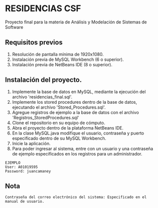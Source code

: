 # RESIDENCIAS CSF
Proyecto final para la materia de Análisis y Modelación de Sistemas de Software

## Requisitos previos
1. Resolución de pantalla mínima de 1920x1080.
2. Instalación previa de MySQL Workbench (6 o superior).
3. Instalación previa de NetBeans IDE (8 o superior).

## Instalación del proyecto.
1. Implemente la base de datos en MySQL, mediante la ejecución del archivo 'residencias_final.sql'.
2. Implemente los stored procedures dentro de la base de datos, ejecutando el archivo 'Stored_Procedures.sql'.
3. Agregue registros de ejemplo a la base de datos con el archivo 'Registros_StoredProcedures.sql'
4. Clone el repositorio en su equipo de cómputo.
5. Abra el proyecto dentro de la plataforma NetBeans IDE.
6. En la clase MySQL.java modifique el usuario, contraseña y puerto especificado dentro de su MySQL Workbench.
7. Inicie la aplicación.
8. Para poder ingresar al sistema, entre con un usuario y una contraseña de ejemplo especificados en los registros para un administrador.
```
EJEMPLO
User: A01019595
Password: juancamaney
```

## Nota

```
Contraseña del correo electrónico del sistema: Especificado en el manual de usuario.
```
